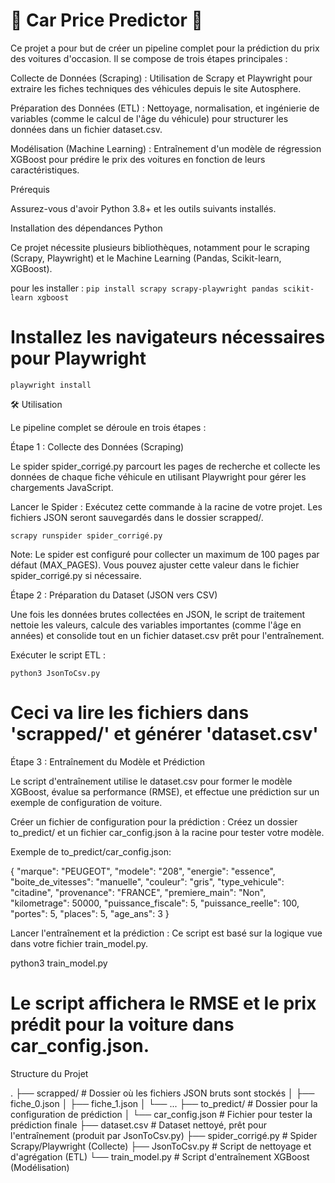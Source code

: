 # 🚗 **Car Price Predictor** 🚗

Ce projet a pour but de créer un pipeline complet pour la prédiction du prix des voitures d'occasion. Il se compose de trois étapes principales :

Collecte de Données (Scraping) : Utilisation de Scrapy et Playwright pour extraire les fiches techniques des véhicules depuis le site Autosphere.

Préparation des Données (ETL) : Nettoyage, normalisation, et ingénierie de variables (comme le calcul de l'âge du véhicule) pour structurer les données dans un fichier dataset.csv.

Modélisation (Machine Learning) : Entraînement d'un modèle de régression XGBoost pour prédire le prix des voitures en fonction de leurs caractéristiques.

Prérequis

Assurez-vous d'avoir Python 3.8+ et les outils suivants installés.

Installation des dépendances Python

Ce projet nécessite plusieurs bibliothèques, notamment pour le scraping (Scrapy, Playwright) et le Machine Learning (Pandas, Scikit-learn, XGBoost).

pour les installer : 
` pip install scrapy scrapy-playwright pandas scikit-learn xgboost `

# Installez les navigateurs nécessaires pour Playwright
` playwright install `


🛠️ Utilisation

Le pipeline complet se déroule en trois étapes :

Étape 1 : Collecte des Données (Scraping)

Le spider spider_corrigé.py parcourt les pages de recherche et collecte les données de chaque fiche véhicule en utilisant Playwright pour gérer les chargements JavaScript.

Lancer le Spider :
Exécutez cette commande à la racine de votre projet. Les fichiers JSON seront sauvegardés dans le dossier scrapped/.

` scrapy runspider spider_corrigé.py `


Note: Le spider est configuré pour collecter un maximum de 100 pages par défaut (MAX_PAGES). Vous pouvez ajuster cette valeur dans le fichier spider_corrigé.py si nécessaire.

Étape 2 : Préparation du Dataset (JSON vers CSV)

Une fois les données brutes collectées en JSON, le script de traitement nettoie les valeurs, calcule des variables importantes (comme l'âge en années) et consolide tout en un fichier dataset.csv prêt pour l'entraînement.

Exécuter le script ETL :

` python3 JsonToCsv.py `
# Ceci va lire les fichiers dans 'scrapped/' et générer 'dataset.csv'


Étape 3 : Entraînement du Modèle et Prédiction

Le script d'entraînement utilise le dataset.csv pour former le modèle XGBoost, évalue sa performance (RMSE), et effectue une prédiction sur un exemple de configuration de voiture.

Créer un fichier de configuration pour la prédiction :
Créez un dossier to_predict/ et un fichier car_config.json à la racine pour tester votre modèle.

Exemple de to_predict/car_config.json:

{
    "marque": "PEUGEOT",
    "modele": "208",
    "energie": "essence",
    "boite_de_vitesses": "manuelle",
    "couleur": "gris",
    "type_vehicule": "citadine",
    "provenance": "FRANCE",
    "premiere_main": "Non",
    "kilometrage": 50000,
    "puissance_fiscale": 5,
    "puissance_reelle": 100,
    "portes": 5,
    "places": 5,
    "age_ans": 3
}


Lancer l'entraînement et la prédiction :
Ce script est basé sur la logique vue dans votre fichier train_model.py.

python3 train_model.py
# Le script affichera le RMSE et le prix prédit pour la voiture dans car_config.json.


Structure du Projet

.
├── scrapped/                 # Dossier où les fichiers JSON bruts sont stockés
│   ├── fiche_0.json
│   ├── fiche_1.json
│   └── ...
├── to_predict/               # Dossier pour la configuration de prédiction
│   └── car_config.json       # Fichier pour tester la prédiction finale
├── dataset.csv               # Dataset nettoyé, prêt pour l'entraînement (produit par JsonToCsv.py)
├── spider_corrigé.py         # Spider Scrapy/Playwright (Collecte)
├── JsonToCsv.py              # Script de nettoyage et d'agrégation (ETL)
└── train_model.py            # Script d'entraînement XGBoost (Modélisation)
